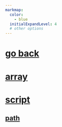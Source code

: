 ```yaml
---
markmap:
  color:
    - blue
  initialExpandLevel: 4
  # other options
---
```


# [go back](../index.html)
# [array](array/index.html)
# [script](script/index.html)
## [path](script/path/index.html)
